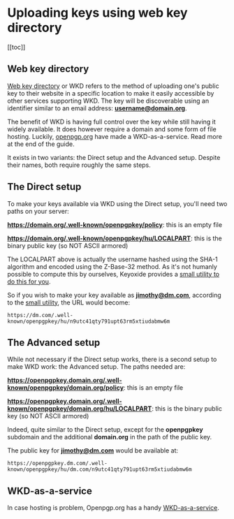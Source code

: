 # Uploading keys using web key directory

[[toc]]

## Web key directory

[Web key directory](https://datatracker.ietf.org/doc/draft-koch-openpgp-webkey-service/) or WKD refers to the method of uploading one's public key to their website in a specific location to make it easily accessible by other services supporting WKD. The key will be discoverable using an identifier similar to an email address: **username@domain.org**.

The benefit of WKD is having full control over the key while still having it widely available. It does however require a domain and some form of file hosting. Luckily, [openpgp.org](https://keys.openpgp.org/about/usage#wkd-as-a-service) have made a WKD-as-a-service. Read more at the end of the guide.

It exists in two variants: the Direct setup and the Advanced setup. Despite their names, both require roughly the same steps.

## The Direct setup

To make your keys available via WKD using the Direct setup, you'll need two paths on your server:

**https://domain.org/.well-known/openpgpkey/policy**: this is an empty file

**https://domain.org/.well-known/openpgpkey/hu/LOCALPART**: this is the binary public key (so NOT ASCII armored)

The LOCALPART above is actually the username hashed using the SHA-1 algorithm and encoded using the Z-Base-32 method. As it's not humanly possible to compute this by ourselves, Keyoxide provides a [small utility to do this for you](/util/wkd).

So if you wish to make your key available as **jimothy@dm.com**, according to the [small utility](/util/wkd), the URL would become:

`https://dm.com/.well-known/openpgpkey/hu/n9utc41qty791upt63rm5xtiudabmw6m`

## The Advanced setup

While not necessary if the Direct setup works, there is a second setup to make WKD work: the Advanced setup. The paths needed are:

**https://openpgpkey.domain.org/.well-known/openpgpkey/domain.org/policy**: this is an empty file

**https://openpgpkey.domain.org/.well-known/openpgpkey/domain.org/hu/LOCALPART**: this is the binary public key (so NOT ASCII armored)

Indeed, quite similar to the Direct setup, except for the **openpgpkey** subdomain and the additional **domain.org** in the path of the public key.

The public key for **jimothy@dm.com** would be available at:

`https://openpgpkey.dm.com/.well-known/openpgpkey/hu/dm.com/n9utc41qty791upt63rm5xtiudabmw6m`

## WKD-as-a-service

In case hosting is problem, Openpgp.org has a handy [WKD-as-a-service](https://keys.openpgp.org/about/usage#wkd-as-a-service).
